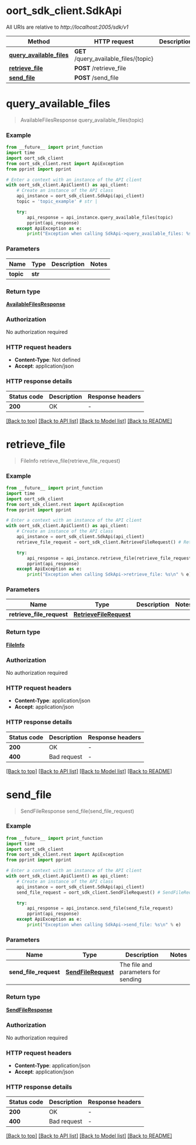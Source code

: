 # oort_sdk_client.SdkApi

All URIs are relative to *http://localhost:2005/sdk/v1*

Method | HTTP request | Description
------------- | ------------- | -------------
[**query_available_files**](SdkApi.md#query_available_files) | **GET** /query_available_files/{topic} | 
[**retrieve_file**](SdkApi.md#retrieve_file) | **POST** /retrieve_file | 
[**send_file**](SdkApi.md#send_file) | **POST** /send_file | 


# **query_available_files**
> AvailableFilesResponse query_available_files(topic)



### Example

```python
from __future__ import print_function
import time
import oort_sdk_client
from oort_sdk_client.rest import ApiException
from pprint import pprint

# Enter a context with an instance of the API client
with oort_sdk_client.ApiClient() as api_client:
    # Create an instance of the API class
    api_instance = oort_sdk_client.SdkApi(api_client)
    topic = 'topic_example' # str | 

    try:
        api_response = api_instance.query_available_files(topic)
        pprint(api_response)
    except ApiException as e:
        print("Exception when calling SdkApi->query_available_files: %s\n" % e)
```

### Parameters

Name | Type | Description  | Notes
------------- | ------------- | ------------- | -------------
 **topic** | **str**|  | 

### Return type

[**AvailableFilesResponse**](AvailableFilesResponse.md)

### Authorization

No authorization required

### HTTP request headers

 - **Content-Type**: Not defined
 - **Accept**: application/json

### HTTP response details
| Status code | Description | Response headers |
|-------------|-------------|------------------|
**200** | OK |  -  |

[[Back to top]](#) [[Back to API list]](../README.md#documentation-for-api-endpoints) [[Back to Model list]](../README.md#documentation-for-models) [[Back to README]](../README.md)

# **retrieve_file**
> FileInfo retrieve_file(retrieve_file_request)



### Example

```python
from __future__ import print_function
import time
import oort_sdk_client
from oort_sdk_client.rest import ApiException
from pprint import pprint

# Enter a context with an instance of the API client
with oort_sdk_client.ApiClient() as api_client:
    # Create an instance of the API class
    api_instance = oort_sdk_client.SdkApi(api_client)
    retrieve_file_request = oort_sdk_client.RetrieveFileRequest() # RetrieveFileRequest | 

    try:
        api_response = api_instance.retrieve_file(retrieve_file_request)
        pprint(api_response)
    except ApiException as e:
        print("Exception when calling SdkApi->retrieve_file: %s\n" % e)
```

### Parameters

Name | Type | Description  | Notes
------------- | ------------- | ------------- | -------------
 **retrieve_file_request** | [**RetrieveFileRequest**](RetrieveFileRequest.md)|  | 

### Return type

[**FileInfo**](FileInfo.md)

### Authorization

No authorization required

### HTTP request headers

 - **Content-Type**: application/json
 - **Accept**: application/json

### HTTP response details
| Status code | Description | Response headers |
|-------------|-------------|------------------|
**200** | OK |  -  |
**400** | Bad request |  -  |

[[Back to top]](#) [[Back to API list]](../README.md#documentation-for-api-endpoints) [[Back to Model list]](../README.md#documentation-for-models) [[Back to README]](../README.md)

# **send_file**
> SendFileResponse send_file(send_file_request)



### Example

```python
from __future__ import print_function
import time
import oort_sdk_client
from oort_sdk_client.rest import ApiException
from pprint import pprint

# Enter a context with an instance of the API client
with oort_sdk_client.ApiClient() as api_client:
    # Create an instance of the API class
    api_instance = oort_sdk_client.SdkApi(api_client)
    send_file_request = oort_sdk_client.SendFileRequest() # SendFileRequest | The file and parameters for sending

    try:
        api_response = api_instance.send_file(send_file_request)
        pprint(api_response)
    except ApiException as e:
        print("Exception when calling SdkApi->send_file: %s\n" % e)
```

### Parameters

Name | Type | Description  | Notes
------------- | ------------- | ------------- | -------------
 **send_file_request** | [**SendFileRequest**](SendFileRequest.md)| The file and parameters for sending | 

### Return type

[**SendFileResponse**](SendFileResponse.md)

### Authorization

No authorization required

### HTTP request headers

 - **Content-Type**: application/json
 - **Accept**: application/json

### HTTP response details
| Status code | Description | Response headers |
|-------------|-------------|------------------|
**200** | OK |  -  |
**400** | Bad request |  -  |

[[Back to top]](#) [[Back to API list]](../README.md#documentation-for-api-endpoints) [[Back to Model list]](../README.md#documentation-for-models) [[Back to README]](../README.md)

